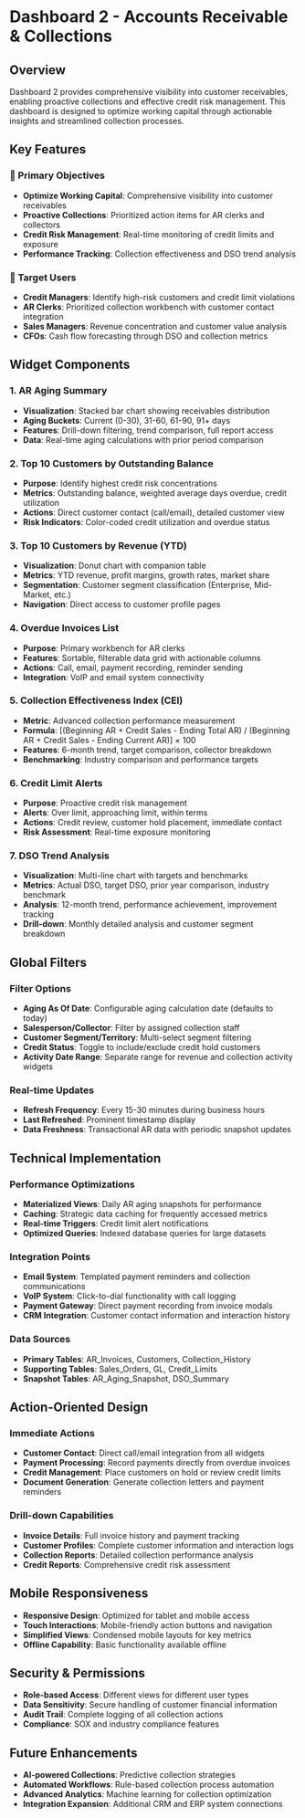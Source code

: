 # Dashboard 2 - Accounts Receivable & Collections

## Overview

Dashboard 2 provides comprehensive visibility into customer receivables, enabling proactive collections and effective credit risk management. This dashboard is designed to optimize working capital through actionable insights and streamlined collection processes.

## Key Features

### 🎯 Primary Objectives

- **Optimize Working Capital**: Comprehensive visibility into customer receivables
- **Proactive Collections**: Prioritized action items for AR clerks and collectors
- **Credit Risk Management**: Real-time monitoring of credit limits and exposure
- **Performance Tracking**: Collection effectiveness and DSO trend analysis

### 👥 Target Users

- **Credit Managers**: Identify high-risk customers and credit limit violations
- **AR Clerks**: Prioritized collection workbench with customer contact integration
- **Sales Managers**: Revenue concentration and customer value analysis
- **CFOs**: Cash flow forecasting through DSO and collection metrics

## Widget Components

### 1. AR Aging Summary

- **Visualization**: Stacked bar chart showing receivables distribution
- **Aging Buckets**: Current (0-30), 31-60, 61-90, 91+ days
- **Features**: Drill-down filtering, trend comparison, full report access
- **Data**: Real-time aging calculations with prior period comparison

### 2. Top 10 Customers by Outstanding Balance

- **Purpose**: Identify highest credit risk concentrations
- **Metrics**: Outstanding balance, weighted average days overdue, credit utilization
- **Actions**: Direct customer contact (call/email), detailed customer view
- **Risk Indicators**: Color-coded credit utilization and overdue status

### 3. Top 10 Customers by Revenue (YTD)

- **Visualization**: Donut chart with companion table
- **Metrics**: YTD revenue, profit margins, growth rates, market share
- **Segmentation**: Customer segment classification (Enterprise, Mid-Market, etc.)
- **Navigation**: Direct access to customer profile pages

### 4. Overdue Invoices List

- **Purpose**: Primary workbench for AR clerks
- **Features**: Sortable, filterable data grid with actionable columns
- **Actions**: Call, email, payment recording, reminder sending
- **Integration**: VoIP and email system connectivity

### 5. Collection Effectiveness Index (CEI)

- **Metric**: Advanced collection performance measurement
- **Formula**: [(Beginning AR + Credit Sales - Ending Total AR) / (Beginning AR + Credit Sales - Ending Current AR)] × 100
- **Features**: 6-month trend, target comparison, collector breakdown
- **Benchmarking**: Industry comparison and performance targets

### 6. Credit Limit Alerts

- **Purpose**: Proactive credit risk management
- **Alerts**: Over limit, approaching limit, within terms
- **Actions**: Credit review, customer hold placement, immediate contact
- **Risk Assessment**: Real-time exposure monitoring

### 7. DSO Trend Analysis

- **Visualization**: Multi-line chart with targets and benchmarks
- **Metrics**: Actual DSO, target DSO, prior year comparison, industry benchmark
- **Analysis**: 12-month trend, performance achievement, improvement tracking
- **Drill-down**: Monthly detailed analysis and customer segment breakdown

## Global Filters

### Filter Options

- **Aging As Of Date**: Configurable aging calculation date (defaults to today)
- **Salesperson/Collector**: Filter by assigned collection staff
- **Customer Segment/Territory**: Multi-select segment filtering
- **Credit Status**: Toggle to include/exclude credit hold customers
- **Activity Date Range**: Separate range for revenue and collection activity widgets

### Real-time Updates

- **Refresh Frequency**: Every 15-30 minutes during business hours
- **Last Refreshed**: Prominent timestamp display
- **Data Freshness**: Transactional AR data with periodic snapshot updates

## Technical Implementation

### Performance Optimizations

- **Materialized Views**: Daily AR aging snapshots for performance
- **Caching**: Strategic data caching for frequently accessed metrics
- **Real-time Triggers**: Credit limit alert notifications
- **Optimized Queries**: Indexed database queries for large datasets

### Integration Points

- **Email System**: Templated payment reminders and collection communications
- **VoIP System**: Click-to-dial functionality with call logging
- **Payment Gateway**: Direct payment recording from invoice modals
- **CRM Integration**: Customer contact information and interaction history

### Data Sources

- **Primary Tables**: AR_Invoices, Customers, Collection_History
- **Supporting Tables**: Sales_Orders, GL, Credit_Limits
- **Snapshot Tables**: AR_Aging_Snapshot, DSO_Summary

## Action-Oriented Design

### Immediate Actions

- **Customer Contact**: Direct call/email integration from all widgets
- **Payment Processing**: Record payments directly from overdue invoices
- **Credit Management**: Place customers on hold or review credit limits
- **Document Generation**: Generate collection letters and payment reminders

### Drill-down Capabilities

- **Invoice Details**: Full invoice history and payment tracking
- **Customer Profiles**: Complete customer information and interaction logs
- **Collection Reports**: Detailed collection performance analysis
- **Credit Reports**: Comprehensive credit risk assessment

## Mobile Responsiveness

- **Responsive Design**: Optimized for tablet and mobile access
- **Touch Interactions**: Mobile-friendly action buttons and navigation
- **Simplified Views**: Condensed mobile layouts for key metrics
- **Offline Capability**: Basic functionality available offline

## Security & Permissions

- **Role-based Access**: Different views for different user types
- **Data Sensitivity**: Secure handling of customer financial information
- **Audit Trail**: Complete logging of all collection actions
- **Compliance**: SOX and industry compliance features

## Future Enhancements

- **AI-powered Collections**: Predictive collection strategies
- **Automated Workflows**: Rule-based collection process automation
- **Advanced Analytics**: Machine learning for collection optimization
- **Integration Expansion**: Additional CRM and ERP system connections
